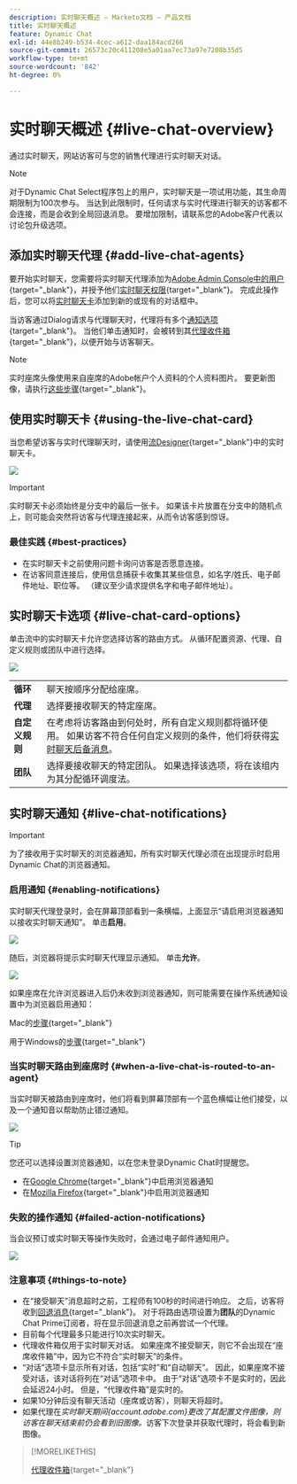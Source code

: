 ```yaml
---
description: 实时聊天概述 — Marketo文档 — 产品文档
title: 实时聊天概述
feature: Dynamic Chat
exl-id: 44e8b249-b534-4cec-a612-daa184acd266
source-git-commit: 26573c20c411208e5a01aa7ec73a97e7208b35d5
workflow-type: tm+mt
source-wordcount: '842'
ht-degree: 0%

---
```


# 实时聊天概述 {#live-chat-overview}

通过实时聊天，网站访客可与您的销售代理进行实时聊天对话。

>[!NOTE]
>
>对于Dynamic Chat Select程序包上的用户，实时聊天是一项试用功能，其生命周期限制为100次参与。 当达到此限制时，任何请求与实时代理进行聊天的访客都不会连接，而是会收到全局回退消息。 要增加限制，请联系您的Adobe客户代表以讨论包升级选项。

## 添加实时聊天代理 {#add-live-chat-agents}

要开始实时聊天，您需要将实时聊天代理添加为[Adobe Admin Console中的用户](/help/marketo/product-docs/demand-generation/dynamic-chat/setup-and-configuration/add-or-remove-chat-users.md#add-a-chat-user){target="_blank"}，并授予他们[实时聊天权限](/help/marketo/product-docs/demand-generation/dynamic-chat/setup-and-configuration/permissions.md){target="_blank"}。 完成此操作后，您可以将[实时聊天卡](#using-the-live-chat-card)添加到新的或现有的对话框中。

当访客通过Dialog请求与代理聊天时，代理将有多个[通知选项](/help/marketo/product-docs/demand-generation/dynamic-chat/live-chat/agent-inbox.md#live-chat-notifications){target="_blank"}。 当他们单击通知时，会被转到其[代理收件箱](/help/marketo/product-docs/demand-generation/dynamic-chat/live-chat/agent-inbox.md){target="_blank"}，以便开始与访客聊天。

>[!NOTE]
>
>实时座席头像使用来自座席的Adobe帐户个人资料的个人资料图片。 要更新图像，请执行[这些步骤](https://helpx.adobe.com/cn/manage-account/using/edit-adobe-account-personal-profile.html){target="_blank"}。

## 使用实时聊天卡 {#using-the-live-chat-card}

当您希望访客与实时代理聊天时，请使用[流Designer](/help/marketo/product-docs/demand-generation/dynamic-chat/automated-chat/stream-designer.md){target="_blank"}中的实时聊天卡。

![](assets/live-chat-overview-1.png)

>[!IMPORTANT]
>
>实时聊天卡必须始终是分支中的最后一张卡。 如果该卡片放置在分支中的随机点上，则可能会突然将访客与代理连接起来，从而令访客感到惊讶。

### 最佳实践 {#best-practices}

* 在实时聊天卡之前使用问题卡询问访客是否愿意连接。
* 在访客同意连接后，使用信息捕获卡收集其某些信息，如名字/姓氏、电子邮件地址、职位等。 （建议至少请求提供名字和电子邮件地址）。

## 实时聊天卡选项 {#live-chat-card-options}

单击流中的实时聊天卡允许您选择访客的路由方式。 从循环配置资源、代理、自定义规则或团队中进行选择。

![](assets/live-chat-overview-2.png)

<table>
 <tbody>
  <tr>
   <td><b>循环</b></td>
   <td>聊天按顺序分配给座席。</td>
  </tr>
  <tr>
   <td><b>代理</b></td>
   <td>选择要接收聊天的特定座席。</td>
  </tr>
    <tr>
   <td><b>自定义规则</b></td>
   <td>在考虑将访客路由到何处时，所有自定义规则都将循环使用。 如果访客不符合任何自定义规则的条件，他们将获得<a href="/help/marketo/product-docs/demand-generation/dynamic-chat/setup-and-configuration/agent-management.md#live-chat-fallback" target="_blank">实时聊天后备消息</a>。</td>
  </tr>
  <tr>
   <td><b>团队</b></td>
   <td>选择要接收聊天的特定团队。 如果选择该选项，将在该组内为其分配循环调度法。</td>
  </tr>
 </tbody>
</table>

## 实时聊天通知 {#live-chat-notifications}

>[!IMPORTANT]
>
>为了接收用于实时聊天的浏览器通知，所有实时聊天代理必须在出现提示时启用Dynamic Chat的浏览器通知。

### 启用通知 {#enabling-notifications}

实时聊天代理登录时，会在屏幕顶部看到一条横幅，上面显示“请启用浏览器通知以接收实时聊天通知”。 单击&#x200B;**启用**。

![](assets/live-chat-overview-4.png)

随后，浏览器将提示实时聊天代理显示通知。 单击&#x200B;**允许**。

![](assets/live-chat-overview-5.png)

如果座席在允许浏览器进入后仍未收到浏览器通知，则可能需要在操作系统通知设置中为浏览器启用通知：

Mac的[步骤](https://support.apple.com/guide/mac-help/change-notifications-settings-mh40583/mac){target="_blank"}

用于Windows的[步骤](https://support.microsoft.com/en-us/windows/change-notification-settings-in-windows-8942c744-6198-fe56-4639-34320cf9444e){target="_blank"}

### 当实时聊天路由到座席时 {#when-a-live-chat-is-routed-to-an-agent}

当实时聊天被路由到座席时，他们将看到屏幕顶部有一个蓝色横幅让他们接受，以及一个通知音以帮助防止错过通知。

![](assets/live-chat-overview-3.png)

>[!TIP]
>
>您还可以选择设置浏览器通知，以在您未登录Dynamic Chat时提醒您。
>
>* 在[Google Chrome](https://support.google.com/chrome/answer/3220216?hl=en&co=GENIE.Platform%3DDesktop){target="_blank"}中启用浏览器通知
>* 在[Mozilla Firefox](https://support.mozilla.org/en-US/kb/push-notifications-firefox){target="_blank"}中启用浏览器通知

### 失败的操作通知 {#failed-action-notifications}

当会议预订或实时聊天等操作失败时，会通过电子邮件通知用户。

![](assets/live-chat-overview-6.png)

### 注意事项 {#things-to-note}

* 在“接受聊天”消息超时之前，工程师有100秒的时间进行响应。 之后，访客将收到[回退消息](/help/marketo/product-docs/demand-generation/dynamic-chat/setup-and-configuration/agent-management.md#live-chat-fallback){target="_blank"}。 对于将路由选项设置为&#x200B;**团队**&#x200B;的Dynamic Chat Prime订阅者，将在显示回退消息之前再尝试一个代理。
* 目前每个代理最多只能进行10次实时聊天。
* 代理收件箱仅用于实时聊天对话。 如果座席不接受聊天，则它不会出现在“座席收件箱”中，因为它不符合“实时聊天”的条件。
* “对话”选项卡显示所有对话，包括“实时”和“自动聊天”。 因此，如果座席不接受对话，该对话将列在“对话”选项卡中。 由于“对话”选项卡不是实时的，因此会延迟24小时。 但是，“代理收件箱”是实时的。
* 如果10分钟后没有聊天活动（座席或访客），则聊天将超时。
* 如果代理在&#x200B;_实时聊天期间{account.adobe.com}更改了其配置文件图像，则访客在聊天结束前仍会看到旧图像。_&#x200B;访客下次登录并获取代理时，将会看到新图像。

>[!MORELIKETHIS]
>
>[代理收件箱](/help/marketo/product-docs/demand-generation/dynamic-chat/live-chat/agent-inbox.md){target="_blank"}
